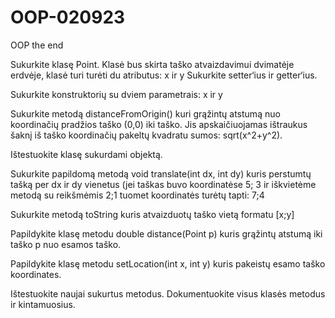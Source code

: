 # OOP-020923
OOP the end

Sukurkite klasę Point. Klasė bus skirta taško atvaizdavimui dvimatėje erdvėje, klasė turi turėti du atributus: x ir y
Sukurkite setter‘ius ir getter‘ius.

Sukurkite konstruktorių su dviem parametrais: x ir y

Sukurkite metodą distanceFromOrigin() kuri grąžintų atstumą nuo koordinačių pradžios taško (0,0) iki taško.
Jis apskaičiuojamas ištraukus šaknį iš taško koordinačių pakeltų kvadratu sumos: sqrt(x^2+y^2).

Ištestuokite klasę sukurdami objektą.

Sukurkite papildomą metodą void translate(int dx, int dy) kuris perstumtų tašką per dx ir dy vienetus
(jei taškas buvo koordinatėse 5; 3 ir iškvietėme metodą su reikšmėmis 2;1 tuomet koordinatės turėtų tapti: 7;4

Sukurkite metodą toString kuris atvaizduotų taško vietą formatu [x;y]

Papildykite klasę metodu double distance(Point p) kuris grąžintų atstumą iki taško p nuo esamos taško.

Papildykite klasę metodu setLocation(int x, int y) kuris pakeistų esamo taško koordinates.

Ištestuokite naujai sukurtus metodus.
Dokumentuokite visus klasės metodus ir kintamuosius.
